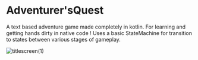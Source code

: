 # Adventurer'sQuest
A text based adventure game made completely in kotlin. For learning and getting hands dirty in native code !
Uses a basic StateMachine for transition to states between various stages of gameplay.

![titlescreen(1)](https://github.com/user-attachments/assets/1b8287cd-cfd1-4615-8fcf-76ec5898063a)
